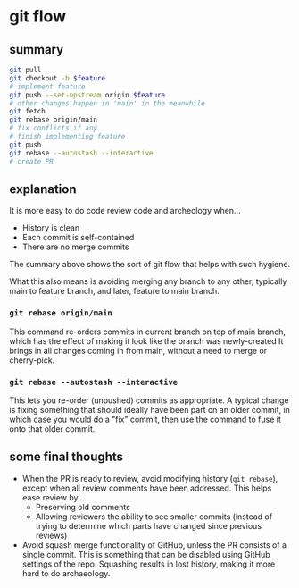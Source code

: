# git flow

## summary

```sh
git pull
git checkout -b $feature
# implement feature
git push --set-upstream origin $feature
# other changes happen in 'main' in the meanwhile
git fetch
git rebase origin/main
# fix conflicts if any
# finish implementing feature
git push
git rebase --autostash --interactive
# create PR
```

## explanation

It is more easy to do code review code and archeology when...
- History is clean
- Each commit is self-contained
- There are no merge commits

The summary above shows the sort of git flow that helps with such hygiene.

What this also means is avoiding merging any branch to any other,
typically main to feature branch, and later, feature to main branch.

### `git rebase origin/main`

This command re-orders commits in current branch on top of main branch,
which has the effect of making it look like the branch was newly-created
It brings in all changes coming in from main,
without a need to merge or cherry-pick.

### `git rebase --autostash --interactive`

This lets you re-order (unpushed) commits as appropriate.
A typical change is fixing something that should ideally have been part on an older commit,
in which case you would do a "fix" commit,
then use the command to fuse it onto that older commit.

## some final thoughts

- When the PR is ready to review,
  avoid modifying history (`git rebase`),
  except when all review comments have been addressed.
  This helps ease review by...
  - Preserving old comments
  - Allowing reviewers the ability to see smaller commits
   (instead of trying to determine which parts have changed since previous reviews)
- Avoid squash merge functionality of GitHub,
  unless the PR consists of a single commit.
  This is something that can be disabled using GitHub settings of the repo.
  Squashing results in lost history,
  making it more hard to do archaeology.
